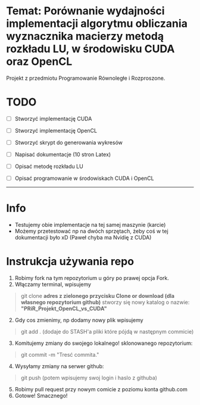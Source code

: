 # Temat: Porównanie wydajności implementacji algorytmu obliczania wyznacznika macierzy metodą rozkładu LU, w środowisku CUDA oraz OpenCL

Projekt z przedmiotu Programowanie Równoległe i Rozproszone.

# TODO
- [ ] Stworzyć implementację CUDA
- [ ] Stworzyć implementację OpenCL
- [ ] Stworzyć skrypt do generowania wykresów
- [ ] Napisać dokumentacje (10 stron Latex)
- [ ] Opisać metodę rozkładu LU
- [ ] Opisać programowanie w środowiskach CUDA i OpenCL



---
# Info
+ Testujemy obie implementacje na tej samej maszynie (karcie)
+ Możemy przetestować np na dwóch sprzętach, żeby coś w tej dokumentacji było xD (Paweł chyba ma Nvidię z CUDA)

# Instrukcja używania repo
1. Robimy fork na tym repozytorium u góry po prawej opcja Fork.
2. Włączamy terminal, wpisujemy
> git clone **adres z zielonego przycisku Clone or download (dla własnego repozytorium github)** stworzy się nowy katalog o nazwie: **"PRiR_Projekt_OpenCL_vs_CUDA"**
2. Gdy cos zmienimy, np dodamy nowy plik wpisujemy
> git add . (dodaje do STASH'a pliki które pójdą w następnym commicie)
3. Komitujemy zmiany do swojego lokalnego! sklonowanego repozytorium:
> git commit -m "Tresć commita."
4. Wysyłamy zmiany na serwer github:
> git push (potem wpisujemy swoj login i haslo z githuba)
5. Robimy pull request przy nowym comicie z poziomu konta github.com
6. Gotowe! Smacznego!
